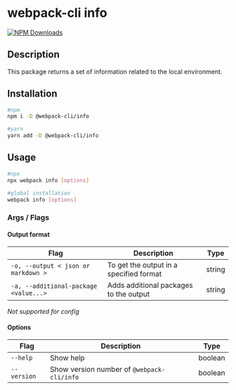 # webpack-cli info

[![NPM Downloads][downloads]][downloads-url]

## Description

This package returns a set of information related to the local environment.

## Installation

```bash
#npm
npm i -D @webpack-cli/info

#yarn
yarn add -D @webpack-cli/info

```

## Usage

```bash
#npx
npx webpack info [options]

#global installation
webpack info [options]

```

### Args / Flags

#### Output format

| Flag                                  | Description                             | Type   |
| ------------------------------------- | --------------------------------------- | ------ |
| `-o, --output < json or markdown >`   | To get the output in a specified format | string |
| `-a, --additional-package <value...>` | Adds additional packages to the output  | string |

_Not supported for config_

#### Options

| Flag        | Description                                | Type    |
| ----------- | ------------------------------------------ | ------- |
| `--help`    | Show help                                  | boolean |
| `--version` | Show version number of `@webpack-cli/info` | boolean |

[downloads]: https://img.shields.io/npm/dm/@webpack-cli/info.svg
[downloads-url]: https://www.npmjs.com/package/@webpack-cli/info
